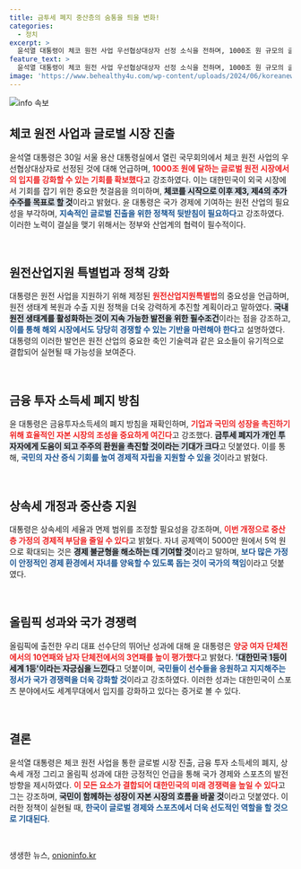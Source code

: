 ```yaml
---
title: 금투세 폐지 중산층의 숨통을 틔울 변화!
categories:
  - 정치
excerpt: >
  윤석열 대통령이 체코 원전 사업 우선협상대상자 선정 소식을 전하며, 1000조 원 규모의 글로벌 원전 시장 진출을 위한 특단의 조치와 함께 금융투자소득세 폐지 방침을 밝혔다. 올림픽에서도 한국 선수단의 쾌거를 응원하며 국민과의 상생 의지를 다졌다.
feature_text: >
  윤석열 대통령이 체코 원전 사업 우선협상대상자 선정 소식을 전하며, 1000조 원 규모의 글로벌 원전 시장 진출을 위한 특단의 조치와 함께 금융투자소득세 폐지 방침을 밝혔다. 올림픽에서도 한국 선수단의 쾌거를 응원하며 국민과의 상생 의지를 다졌다.
image: 'https://www.behealthy4u.com/wp-content/uploads/2024/06/koreanews.jpg'
---
```


<p><img src="https://www.behealthy4u.com/wp-content/uploads/2024/06/koreanews.jpg" alt="info 속보" /></p>

<h2 data-ke-size="size26">체코 원전 사업과 글로벌 시장 진출</h2>

<p data-ke-size="size16">윤석열 대통령은 30일 서울 용산 대통령실에서 열린 국무회의에서 체코 원전 사업의 우선협상대상자로 선정된 것에 대해 언급하며, <b><span style="color: #ee2323;">1000조 원에 달하는 글로벌 원전 시장에서의 입지를 강화할 수 있는 기회를 확보했다</span></b>고 강조하였다. 이는 대한민국이 외국 시장에서 기회를 잡기 위한 중요한 첫걸음을 의미하며, <b><span style="background-color: #21538527;">체코를 시작으로 이후 제3, 제4의 추가 수주를 목표로 할 것</span></b>이라고 밝혔다. 윤 대통령은 국가 경제에 기여하는 원전 산업의 필요성을 부각하며, <b><span style="color: #1a5490;">지속적인 글로벌 진출을 위한 정책적 뒷받침이 필요하다</span></b>고 강조하였다. 이러한 노력이 결실을 맺기 위해서는 정부와 산업계의 협력이 필수적이다.</p>

<p data-ke-size="size16">&nbsp;</p>

<h2 data-ke-size="size26">원전산업지원 특별법과 정책 강화</h2>

<p data-ke-size="size16">대통령은 원전 사업을 지원하기 위해 제정된 <b><span style="color: #ee2323;">원전산업지원특별법</span></b>의 중요성을 언급하며, 원전 생태계 복원과 수출 지원 정책을 더욱 강력하게 추진할 계획이라고 말하였다. <b><span style="background-color: #21538527;">국내 원전 생태계를 활성화하는 것이 지속 가능한 발전을 위한 필수조건</span></b>이라는 점을 강조하고, <b><span style="color: #1a5490;">이를 통해 해외 시장에서도 당당히 경쟁할 수 있는 기반을 마련해야 한다</span></b>고 설명하였다. 대통령의 이러한 발언은 원전 산업의 중요한 축인 기술력과 같은 요소들이 유기적으로 결합되어 실현될 때 가능성을 보여준다.</p>

<p data-ke-size="size16">&nbsp;</p>

<h2 data-ke-size="size26">금융 투자 소득세 폐지 방침</h2>

<p data-ke-size="size16">윤 대통령은 금융투자소득세의 폐지 방침을 재확인하며, <b><span style="color: #ee2323;">기업과 국민의 성장을 촉진하기 위해 효율적인 자본 시장의 조성을 중요하게 여긴다</span></b>고 강조했다. <b><span style="background-color: #21538527;">금투세 폐지가 개인 투자자에게 도움이 되고 주주의 환원을 촉진할 것이라는 기대가 크다</span></b>고 덧붙였다. 이를 통해, <b><span style="color: #1a5490;">국민의 자산 증식 기회를 높여 경제적 자립을 지원할 수 있을 것</span></b>이라고 밝혔다.</p>

<p data-ke-size="size16">&nbsp;</p>

<h2 data-ke-size="size26">상속세 개정과 중산층 지원</h2>

<p data-ke-size="size16">대통령은 상속세의 세율과 면제 범위를 조정할 필요성을 강조하며, <b><span style="color: #ee2323;">이번 개정으로 중산층 가정의 경제적 부담을 줄일 수 있다</span></b>고 밝혔다. 자녀 공제액이 5000만 원에서 5억 원으로 확대되는 것은 <b><span style="background-color: #21538527;">경제 불균형을 해소하는 데 기여할 것</span></b>이라고 말하며, <b><span style="color: #1a5490;">보다 많은 가정이 안정적인 경제 환경에서 자녀를 양육할 수 있도록 돕는 것이 국가의 책임</span></b>이라고 덧붙였다.</p>

<p data-ke-size="size16">&nbsp;</p>

<h2 data-ke-size="size26">올림픽 성과와 국가 경쟁력</h2>

<p data-ke-size="size16">올림픽에 출전한 우리 대표 선수단의 뛰어난 성과에 대해 윤 대통령은 <b><span style="color: #ee2323;">양궁 여자 단체전에서의 10연패와 남자 단체전에서의 3연패를 높이 평가했다</span></b>고 밝혔다. <b><span style="background-color: #21538527;">'대한민국 1등이 세계 1등'이라는 자긍심을 느낀다</span></b>고 덧붙이며, <b><span style="color: #1a5490;">국민들이 선수들을 응원하고 지지해주는 정서가 국가 경쟁력을 더욱 강화할 것</span></b>이라고 강조하였다. 이러한 성과는 대한민국이 스포츠 분야에서도 세계무대에서 입지를 강화하고 있다는 증거로 볼 수 있다.</p>

<p data-ke-size="size16">&nbsp;</p>

<h2 data-ke-size="size26">결론</h2>

<p data-ke-size="size16">윤석열 대통령은 체코 원전 사업을 통한 글로벌 시장 진출, 금융 투자 소득세의 폐지, 상속세 개정 그리고 올림픽 성과에 대한 긍정적인 언급을 통해 국가 경제와 스포츠의 발전 방향을 제시하였다. <b><span style="color: #ee2323;">이 모든 요소가 결합되어 대한민국의 미래 경쟁력을 높일 수 있다</span></b>고 그는 강조하며, <b><span style="background-color: #21538527;">국민이 함께하는 성장이 자본 시장의 흐름을 바꿀 것</span></b>이라고 덧붙였다. 이러한 정책이 실현될 때, <b><span style="color: #1a5490;">한국이 글로벌 경제와 스포츠에서 더욱 선도적인 역할을 할 것으로 기대된다</span></b>.</p>

<p data-ke-size="size16">&nbsp;</p>
생생한 뉴스, <a href="https://onioninfo.kr" rel="dofollow">onioninfo.kr</a>


